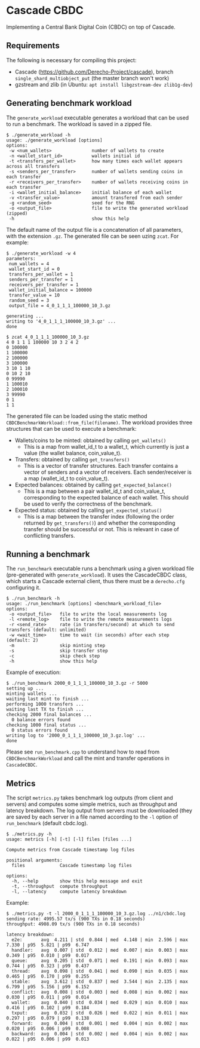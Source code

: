 # Cascade CBDC
Implementing a Central Bank Digital Coin (CBDC) on top of Cascade. 

## Requirements
The following is necessary for compiling this project:
- Cascade (https://github.com/Derecho-Project/cascade), branch `single_shard_multiobject_put` (the master branch won't work)
- gzstream and zlib (in Ubuntu: `apt install libgzstream-dev zlib1g-dev`)

## Generating benchmark workload
The `generate_workload` executable generates a workload that can be used to run a benchmark. The workload is saved in a zipped file.
```
$ ./generate_workload -h
usage: ./generate_workload [options]
options:
 -w <num_wallets>               number of wallets to create
 -n <wallet_start_id>           wallets initial id
 -t <transfers_per_wallet>      how many times each wallet appears across all transfers
 -s <senders_per_transfer>      number of wallets sending coins in each transfer
 -r <receivers_per_transfer>    number of wallets receiving coins in each transfer
 -i <wallet_initial_balance>	initial balance of each wallet
 -v <transfer_value>            amount transfered from each sender
 -g <random_seed>               seed for the RNG
 -o <output_file>               file to write the generated workload (zipped)
 -h                             show this help
```

The default name of the output file is a concatenation of all parameters, with the extension `.gz`. The generated file can be seen uzing `zcat`. For example:
```
$ ./generate_workload -w 4
parameters:
 num_wallets = 4
 wallet_start_id = 0
 transfers_per_wallet = 1
 senders_per_transfer = 1
 receivers_per_transfer = 1
 wallet_initial_balance = 100000
 transfer_value = 10
 random_seed = 3
 output_file = 4_0_1_1_1_100000_10_3.gz

generating ...
writing to '4_0_1_1_1_100000_10_3.gz' ...
done

$ zcat 4_0_1_1_1_100000_10_3.gz
4 0 1 1 1 100000 10 3 2 4 2
0 100000
1 100000
2 100000
3 100000
3 10 1 10 
0 10 2 10 
0 99990
1 100010
2 100010
3 99990
0 1
1 1
```

The generated file can be loaded using the static method `CBDCBenchmarkWorkload::from_file(filename)`. The workload provides three structures that can be used to execute a benchmark:
- Wallets/coins to be minted: obtained by calling `get_wallets()`
    - This is a map from wallet\_id\_t to a wallet\_t, which currently is just a value (the wallet balance, coin\_value\_t). 
- Transfers: obtained by calling `get_transfers()`
    - This is a vector of transfer structures. Each transfer contains a vector of senders and a vector of receivers. Each sender/receiver is a map (wallet\_id\_t to coin\_value\_t).
- Expected balances: obtained by calling `get_expected_balance()`
    - This is a map between a pair wallet\_id\_t and coin\_value\_t, corresponding to the expected balance of each wallet. This should be used to verify the correctness of the benchmark.
- Expected status: obtained by calling `get_expected_status()`
    - This is a map between the transfer index (following the order returned by `get_transfers()`) and whether the corresponding transfer should be successful or not. This is relevant in case of conflicting transfers.

## Running a benchmark
The `run_benchmark` executable runs a benchmark using a given workload file (pre-generated with `generate_workload`). It uses the CascadeCBDC class, which starts a Cascade external client, thus there must be a `derecho.cfg` configuring it.
```
$ ./run_benchmark -h
usage: ./run_benchmark [options] <benchmark_workload_file>
options:
 -o <output_file>   file to write the local measurements log
 -l <remote_log>    file to write the remote measurements logs
 -r <send_rate>     rate (in transfers/second) at which to send transfers (default: unlimited)
 -w <wait_time>     time to wait (in seconds) after each step (default: 2)
 -m                 skip minting step
 -s                 skip transfer step
 -c                 skip check step
 -h                 show this help
```

Example of execution:
```
$ ./run_benchmark 2000_0_1_1_1_100000_10_3.gz -r 5000
setting up ...
minting wallets ...
waiting last mint to finish ...
performing 1000 transfers ...
waiting last TX to finish ...
checking 2000 final balances ...
  0 balance errors found
checking 1000 final status ...
  0 status errors found
writing log to '2000_0_1_1_1_100000_10_3.gz.log' ...
done
```

Please see `run_benchmark.cpp` to understand how to read from `CBDCBenchmarkWorkload` and call the mint and transfer operations in `CascadeCBDC`.

## Metrics
The script `metrics.py` takes benchmark log outputs (from client and servers) and computes some simple metrics, such as throughput and latency breakdown. The log output from servers must be downloaded (they are saved by each server in a file named according to the `-l` option of `run_benchmark` (default cbdc.log). 
```
$ ./metrics.py -h
usage: metrics [-h] [-t] [-l] files [files ...]

Compute metrics from Cascade timestamp log files

positional arguments:
  files             Cascade timestamp log files

options:
  -h, --help        show this help message and exit
  -t, --throughput  compute throughput
  -l, --latency     compute latency breakdown
```

Example:
```
$ ./metrics.py -t -l 2000_0_1_1_1_100000_10_3.gz.log ../n1/cbdc.log 
sending rate: 4995.57 tx/s (900 TXs in 0.18 seconds)
throughput: 4908.09 tx/s (900 TXs in 0.18 seconds)

latency breakdown:
  e2e:       avg  4.211 | std  0.844 | med  4.148 | min  2.596 | max  7.330 | p95  5.821 | p99  6.747
  handler:   avg  0.007 | std  0.012 | med  0.007 | min  0.003 | max  0.349 | p95  0.010 | p99  0.017
  queue:     avg  0.205 | std  0.071 | med  0.191 | min  0.093 | max  0.744 | p95  0.323 | p99  0.437
  thread:    avg  0.098 | std  0.041 | med  0.090 | min  0.035 | max  0.465 | p95  0.170 | p99  0.255
  stable:    avg  3.612 | std  0.837 | med  3.544 | min  2.135 | max  6.799 | p95  5.156 | p99  6.152
  conflict:  avg  0.008 | std  0.003 | med  0.008 | min  0.002 | max  0.030 | p95  0.011 | p99  0.014
  wallet:    avg  0.040 | std  0.034 | med  0.029 | min  0.010 | max  0.416 | p95  0.102 | p99  0.184
  txput:     avg  0.032 | std  0.026 | med  0.022 | min  0.011 | max  0.297 | p95  0.079 | p99  0.138
  forward:   avg  0.004 | std  0.001 | med  0.004 | min  0.002 | max  0.020 | p95  0.006 | p99  0.008
  backward:  avg  0.004 | std  0.002 | med  0.004 | min  0.002 | max  0.022 | p95  0.006 | p99  0.013
```

